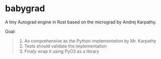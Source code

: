 # babygrad

A tiny Autograd engine in Rust based on the micrograd by Andrej Karpathy.

Goal:
 > 1. As comprehensive as the Python implementation by Mr. Karpathy
 > 2. Tests should validate the implementation
 > 3. Finaly wrap it using PyO3 as a library